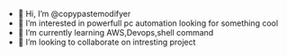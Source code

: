 - 👋 Hi, I’m @copypastemodifyer
- 👀 I’m interested in powerfull pc automation looking for something cool 
- 🌱 I’m currently learning AWS,Devops,shell command
- 💞️ I’m looking to collaborate on intresting project 


<!---
copypastemodifyer/copypastemodifyer is a ✨ special ✨ repository because its `README.md` (this file) appears on your GitHub profile.
You can click the Preview link to take a look at your changes.
--->
